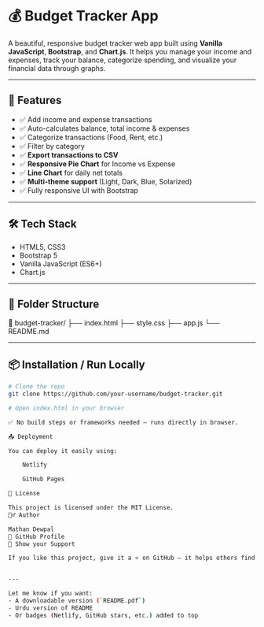 # 💰 Budget Tracker App

A beautiful, responsive budget tracker web app built using **Vanilla JavaScript**, **Bootstrap**, and **Chart.js**. It helps you manage your income and expenses, track your balance, categorize spending, and visualize your financial data through graphs.

---

## 🚀 Features

- ✅ Add income and expense transactions
- ✅ Auto-calculates balance, total income & expenses
- ✅ Categorize transactions (Food, Rent, etc.)
- ✅ Filter by category
- ✅ **Export transactions to CSV**
- ✅ **Responsive Pie Chart** for Income vs Expense
- ✅ **Line Chart** for daily net totals
- ✅ **Multi-theme support** (Light, Dark, Blue, Solarized)
- ✅ Fully responsive UI with Bootstrap

---

## 🛠️ Tech Stack

- HTML5, CSS3
- Bootstrap 5
- Vanilla JavaScript (ES6+)
- Chart.js

---

## 🧩 Folder Structure

📁 budget-tracker/
├── index.html
├── style.css
├── app.js
└── README.md

---

## 📦 Installation / Run Locally

```bash
# Clone the repo
git clone https://github.com/your-username/budget-tracker.git

# Open index.html in your browser

✅ No build steps or frameworks needed — runs directly in browser.

📤 Deployment

You can deploy it easily using:

    Netlify

    GitHub Pages

📃 License

This project is licensed under the MIT License.
🙋‍♂️ Author

Mathan Dewpal
🔗 GitHub Profile
🌟 Show your Support

If you like this project, give it a ⭐️ on GitHub — it helps others find it!


---

Let me know if you want:
- A downloadable version (`README.pdf`)
- Urdu version of README
- Or badges (Netlify, GitHub stars, etc.) added to top
